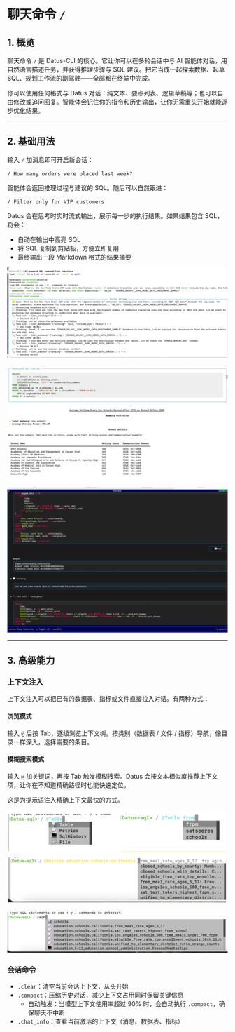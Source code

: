 # 聊天命令 `/`

## 1. 概览

聊天命令 `/` 是 Datus-CLI 的核心。它让你可以在多轮会话中与 AI 智能体对话，用自然语言描述任务，并获得推理步骤与 SQL 建议。把它当成一起探索数据、起草 SQL、规划工作流的副驾驶——全部都在终端中完成。

你可以使用任何格式与 Datus 对话：纯文本、要点列表、逻辑草稿等；也可以自由修改或追问回复。智能体会记住你的指令和历史输出，让你无需重头开始就能逐步优化结果。

---

## 2. 基础用法

输入 `/` 加消息即可开启新会话：

```
/ How many orders were placed last week?
```

智能体会返回推理过程与建议的 SQL。随后可以自然跟进：

```
/ Filter only for VIP customers
```

Datus 会在思考时实时流式输出，展示每一步的执行结果。如果结果包含 SQL，将会：

- 自动在输出中高亮 SQL
- 将 SQL 复制到剪贴板，方便立即复用
- 最终输出一段 Markdown 格式的结果摘要

![Reasoning progress](../assets/reasoning_progress.png)

![Result of query](../assets/result_query.png)

![Details of function calling](../assets/function_calling_details.png)

---

## 3. 高级能力

### 上下文注入

上下文注入可以把已有的数据表、指标或文件直接拉入对话。有两种方式：

#### 浏览模式
输入 `@` 后按 Tab，逐级浏览上下文树。按类别（数据表 / 文件 / 指标）导航，像目录一样深入，选择需要的条目。

#### 模糊搜索模式
输入 `@` 加关键词，再按 Tab 触发模糊搜索。Datus 会按文本相似度推荐上下文项，让你在不知道精确路径时也能快速定位。

这是为提示语注入精确上下文最快的方式。

![Context injection browse mode](../assets/context_browse.png)

![Context injection fuzzy search](../assets/context_fuzzy.png)

### 会话命令

- `.clear`：清空当前会话上下文，从头开始
- `.compact`：压缩历史对话，减少上下文占用同时保留关键信息
  - 自动触发：当模型上下文使用率超过 90% 时，会自动执行 `.compact`，确保聊天不中断
- `.chat_info`：查看当前激活的上下文（消息、数据表、指标）

